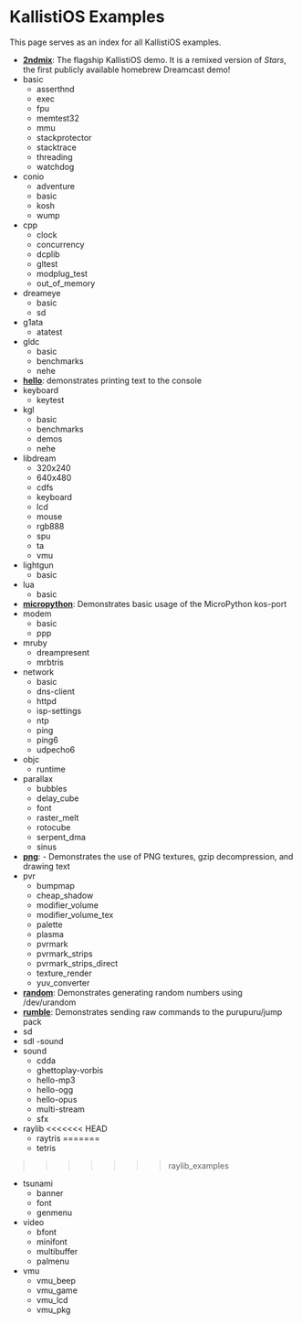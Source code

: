 # KallistiOS Examples
This page serves as an index for all KallistiOS examples.

- [**2ndmix**](2ndmix/): The flagship KallistiOS demo. It is a remixed version of _Stars_, the first publicly available homebrew Dreamcast demo!
- basic
  - asserthnd
  - exec
  - fpu
  - memtest32
  - mmu
  - stackprotector
  - stacktrace
  - threading
  - watchdog
- conio
  - adventure
  - basic
  - kosh
  - wump
- cpp
  - clock
  - concurrency
  - dcplib
  - gltest
  - modplug_test
  - out_of_memory
- dreameye
  - basic
  - sd
- g1ata
  - atatest
- gldc
  - basic
  - benchmarks
  - nehe
- [**hello**](hello/): demonstrates printing text to the console
- keyboard
  - keytest
- kgl
  - basic
  - benchmarks
  - demos
  - nehe
- libdream
  - 320x240
  - 640x480
  - cdfs
  - keyboard
  - lcd
  - mouse
  - rgb888
  - spu
  - ta
  - vmu
- lightgun
  - basic
- lua
  - basic
- [**micropython**](micropython/): Demonstrates basic usage of the MicroPython kos-port
- modem
  - basic
  - ppp
- mruby
  - dreampresent
  - mrbtris
- network
  - basic
  - dns-client
  - httpd
  - isp-settings
  - ntp
  - ping
  - ping6
  - udpecho6
- objc
  - runtime
- parallax
  - bubbles
  - delay_cube
  - font
  - raster_melt
  - rotocube
  - serpent_dma
  - sinus
- [**png**](png/): - Demonstrates the use of PNG textures, gzip decompression, and drawing text
- pvr
  - bumpmap
  - cheap_shadow
  - modifier_volume
  - modifier_volume_tex
  - palette
  - plasma
  - pvrmark
  - pvrmark_strips
  - pvrmark_strips_direct
  - texture_render
  - yuv_converter
- [**random**](random/): Demonstrates generating random numbers using /dev/urandom
- [**rumble**](rumble/): Demonstrates sending raw commands to the purupuru/jump pack
- sd
- sdl
  -sound
- sound
  - cdda
  - ghettoplay-vorbis
  - hello-mp3
  - hello-ogg
  - hello-opus
  - multi-stream
  - sfx
- raylib
<<<<<<< HEAD
  - raytris
=======
  - tetris
>>>>>>> raylib_examples
- tsunami
  - banner
  - font
  - genmenu
- video
  - bfont
  - minifont
  - multibuffer
  - palmenu
- vmu
  - vmu_beep
  - vmu_game
  - vmu_lcd
  - vmu_pkg
